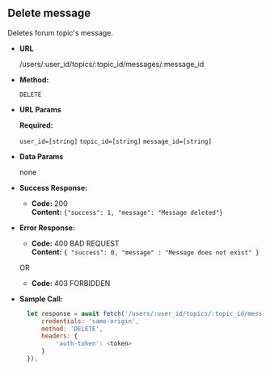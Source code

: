 **Delete message**
----
Deletes forum topic's message.

* **URL**

    /users/:user_id/topics/:topic_id/messages/:message_id

* **Method:**

    `DELETE`

*  **URL Params**

   **Required:**

   `user_id=[string]`
   `topic_id=[string]`
   `message_id=[string]`

* **Data Params**

    none

* **Success Response:**

  * **Code:** 200 <br />
    **Content:** `{"success": 1, "message": "Message deleted"}`

* **Error Response:**

  * **Code:** 400 BAD REQUEST <br />
    **Content:** `{ "success": 0, "message" : "Message does not exist" }`

  OR
  
  * **Code:** 403 FORBIDDEN <br />


* **Sample Call:**

  ```javascript
    let response = await fetch('/users/:user_id/topics/:topic_id/messages/:message_id', {
        credentials: 'same-origin',
        method: 'DELETE',
        headers: {
            'auth-token': <token>
        }
    });
  ```
